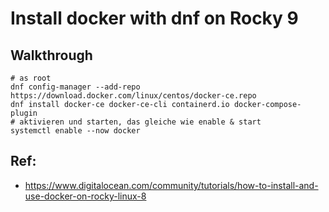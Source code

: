 # Install docker with dnf on Rocky 9 

## Walkthrough 

```
# as root
dnf config-manager --add-repo https://download.docker.com/linux/centos/docker-ce.repo
dnf install docker-ce docker-ce-cli containerd.io docker-compose-plugin
# aktivieren und starten, das gleiche wie enable & start 
systemctl enable --now docker
```



## Ref:

  * https://www.digitalocean.com/community/tutorials/how-to-install-and-use-docker-on-rocky-linux-8

